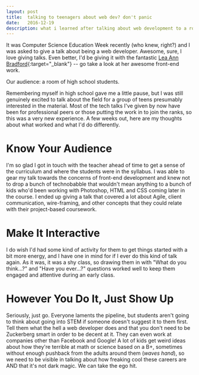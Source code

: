 ```yaml
---
layout: post
title:  talking to teenagers about web dev? don't panic
date:   2016-12-19
description: what i learned after talking about web development to a room of fifteen-year-olds
---
```

It was Computer Science Education Week recently (who knew, right?) and I was asked to give a talk about being a web developer.  Awesome, sure, I love giving talks. Even better, I'd be giving it with the fantastic [Lea Ann Bradford](http://www.leaannbradford.com){:target="_blank"} -- go take a look at her awesome front-end work.

Our audience: a room of high school students.

Remembering myself in high school gave me a little pause, but I was still genuinely excited to talk about the field for a group of teens presumably interested in the material.  Most of the tech talks I've given by now have been for professional peers or those putting the work in to join the ranks, so this was a very new experience. A few weeks out, here are my thoughts about what worked and what I'd do differently.

# Know Your Audience
I'm so glad I got in touch with the teacher ahead of time to get a sense of the curriculum and where the students were in the syllabus.  I was able to gear my talk towards the concerns of front-end development and knew not to drop a bunch of technobabble that wouldn't mean anything to a bunch of kids who'd been working with Photoshop, HTML and CSS coming later in the course.  I ended up giving a talk that covered a lot about Agile, client communication, wire-framing, and other concepts that they could relate with their project-based coursework.

# Make It Interactive
I do wish I'd had some kind of activity for them to get things started with a bit more energy, and I have one in mind for if I ever do this kind of talk again. As it was, it was a shy class, so drawing them in with "What do you think...?" and "Have you ever...?" questions worked well to keep them engaged and attentive during an early class.

# However You Do It, Just Show Up
Seriously, just go. Everyone laments the pipeline, but students aren't going to think about going into STEM if someone doesn't suggest it to them first. Tell them what the hell a web developer does and that you don't need to be Zuckerberg smart in order to be decent at it. They can even work at companies other than Facebook and Google! A lot of kids get weird ideas about how they're terrible at math or science based on a B+, sometimes without enough pushback from the adults around them (*waves hand*), so we need to be visible in talking about how freaking cool these careers are AND that it's not dark magic.  We can take the ego hit.

